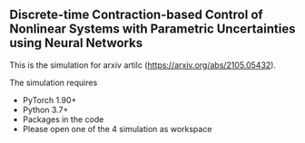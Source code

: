 ## Discrete-time Contraction-based Control of Nonlinear Systems with Parametric Uncertainties using Neural Networks

This is the simulation for arxiv artilc   (https://arxiv.org/abs/2105.05432).

The simulation requires 
- PyTorch 1.90+
- Python 3.7+
- Packages in the code
- Please open one of the 4 simulation as workspace

